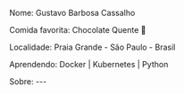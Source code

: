 Nome: Gustavo Barbosa Cassalho

Comida favorita: Chocolate Quente 🍫

Localidade: Praia Grande - São Paulo - Brasil

Aprendendo: Docker | Kubernetes | Python

Sobre: ---
